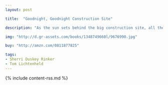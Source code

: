 ```yaml
---
layout: post

title:  "Goodnight, Goodnight Construction Site"

description: "As the sun sets behind the big construction site, all the hardworking trucks get ready to say goodnight. One by one, Crane Truck, Cement Mixer, Dump Truck, Bulldozer, and Excavator finish their work and lie down to rest—so they’ll be ready for another day of rough and tough construction play! With irresistible artwork by best-selling illustrator Tom Lichtenheld and sweet, rhyming text, this book will have truck lovers of all ages begging for more."

img: "http://d.gr-assets.com/books/1348749660l/9676990.jpg"

buy: "http://amzn.com/0811877825"

tags:
- Sherri Duskey Rinker
- Tom Lichtenheld
---
```


{% include content-rss.md %}